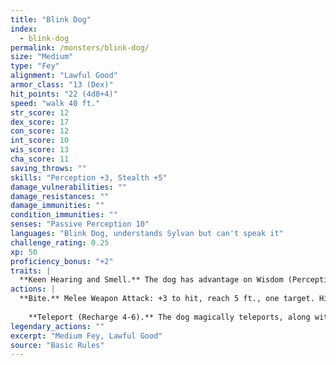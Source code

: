 ```yaml
---
title: "Blink Dog"
index:
  - blink-dog
permalink: /monsters/blink-dog/
size: "Medium"
type: "Fey"
alignment: "Lawful Good"
armor_class: "13 (Dex)"
hit_points: "22 (4d8+4)"
speed: "walk 40 ft."
str_score: 12
dex_score: 17
con_score: 12
int_score: 10
wis_score: 13
cha_score: 11
saving_throws: ""
skills: "Perception +3, Stealth +5"
damage_vulnerabilities: ""
damage_resistances: ""
damage_immunities: ""
condition_immunities: ""
senses: "Passive Perception 10"
languages: "Blink Dog, understands Sylvan but can't speak it"
challenge_rating: 0.25
xp: 50
proficiency_bonus: "+2"
traits: |
  **Keen Hearing and Smell.** The dog has advantage on Wisdom (Perception) checks that rely on hearing or smell.
actions: |
  **Bite.** Melee Weapon Attack: +3 to hit, reach 5 ft., one target. Hit: 4 (1d6 + 1) piercing damage.
    
    **Teleport (Recharge 4-6).** The dog magically teleports, along with any equipment it is wearing or carrying, up to 40 ft. to an unoccupied space it can see. Before or after teleporting, the dog can make one bite attack.  
legendary_actions: ""
excerpt: "Medium Fey, Lawful Good"
source: "Basic Rules"
---
```

